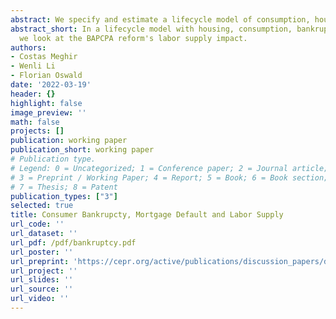 ```yaml
---
abstract: We specify and estimate a lifecycle model of consumption, housing demand and labor supply in an environment where individuals may file for bankruptcy or default on their mortgage. Uncertainty in the model is driven by house price shocks, education specific productivity shocks, and catastrophic consumption events, while bankruptcy is governed by the basic institutional framework in the US as implied by Chapter 7 and Chapter 13. The model is estimated using micro data on credit reports and mortgages combined with data from the American Community Survey. We use the model to understand the relative importance of the two chapters (7 and 13) for each of our two education groups that differ in both preferences and wage profiles. We also provide an evaluation of the BACPCA reform. Our paper demonstrates importance of distributional effects of Bankruptcy policy.
abstract_short: In a lifecycle model with housing, consumption, bankruptcy and default
  we look at the BAPCPA reform's labor supply impact.
authors:
- Costas Meghir
- Wenli Li
- Florian Oswald
date: '2022-03-19'
header: {}
highlight: false
image_preview: ''
math: false
projects: []
publication: working paper
publication_short: working paper
# Publication type.
# Legend: 0 = Uncategorized; 1 = Conference paper; 2 = Journal article;
# 3 = Preprint / Working Paper; 4 = Report; 5 = Book; 6 = Book section;
# 7 = Thesis; 8 = Patent
publication_types: ["3"]
selected: true
title: Consumer Bankrupcty, Mortgage Default and Labor Supply
url_code: ''
url_dataset: ''
url_pdf: /pdf/bankruptcy.pdf
url_poster: ''
url_preprint: 'https://cepr.org/active/publications/discussion_papers/dp.php?dpno=17117'
url_project: ''
url_slides: ''
url_source: ''
url_video: ''
---
```


